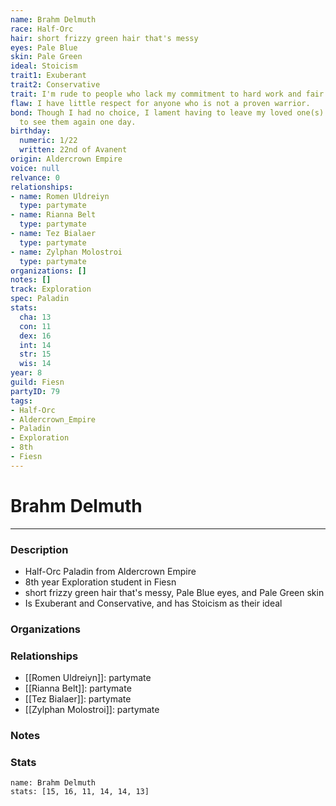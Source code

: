 ```yaml
---
name: Brahm Delmuth
race: Half-Orc
hair: short frizzy green hair that's messy
eyes: Pale Blue
skin: Pale Green
ideal: Stoicism
trait1: Exuberant
trait2: Conservative
trait: I'm rude to people who lack my commitment to hard work and fair play.
flaw: I have little respect for anyone who is not a proven warrior.
bond: Though I had no choice, I lament having to leave my loved one(s) behind. I hope
  to see them again one day.
birthday:
  numeric: 1/22
  written: 22nd of Avanent
origin: Aldercrown Empire
voice: null
relvance: 0
relationships:
- name: Romen Uldreiyn
  type: partymate
- name: Rianna Belt
  type: partymate
- name: Tez Bialaer
  type: partymate
- name: Zylphan Molostroi
  type: partymate
organizations: []
notes: []
track: Exploration
spec: Paladin
stats:
  cha: 13
  con: 11
  dex: 16
  int: 14
  str: 15
  wis: 14
year: 8
guild: Fiesn
partyID: 79
tags:
- Half-Orc
- Aldercrown_Empire
- Paladin
- Exploration
- 8th
- Fiesn
---
```

# Brahm Delmuth
---
### Description
- Half-Orc Paladin from Aldercrown Empire
- 8th year Exploration student in Fiesn
- short frizzy green hair that's messy, Pale Blue eyes, and Pale Green skin
- Is Exuberant and Conservative, and has Stoicism as their ideal

### Organizations

### Relationships
- [[Romen Uldreiyn]]: partymate
- [[Rianna Belt]]: partymate
- [[Tez Bialaer]]: partymate
- [[Zylphan Molostroi]]: partymate

### Notes

### Stats
```statblock
name: Brahm Delmuth
stats: [15, 16, 11, 14, 14, 13]
```